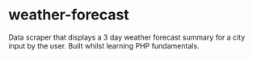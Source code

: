 # weather-forecast
Data scraper that displays a 3 day weather forecast summary for a city input by the user. Built whilst learning PHP fundamentals.
